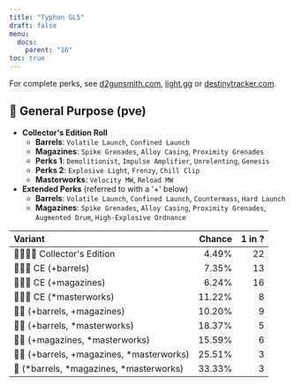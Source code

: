 ```yaml
---
title: "Typhon GL5"
draft: false
menu:
  docs:
    parent: "16"
toc: true
---
```


For complete perks, see [d2gunsmith.com](https://d2gunsmith.com/w/3568377122), [light.gg](https://www.light.gg/db/items/3568377122) or [destinytracker.com](https://destinytracker.com/destiny-2/db/items/3568377122).



## 👾 General Purpose (pve)



* **Collector's Edition Roll**
  * **Barrels**: `Volatile Launch`, `Confined Launch`
  * **Magazines**: `Spike Grenades`, `Alloy Casing`, `Proximity Grenades`
  * **Perks 1**: `Demolitionist`, `Impulse Amplifier`, `Unrelenting`, `Genesis`
  * **Perks 2**: `Explosive Light`, `Frenzy`, `Chill Clip`
  * **Masterworks**: `Velocity MW`, `Reload MW`
* **Extended Perks** (referred to with a '+' below)
  * **Barrels**: `Volatile Launch`, `Confined Launch`, `Countermass`, `Hard Launch`
  * **Magazines**: `Spike Grenades`, `Alloy Casing`, `Proximity Grenades`, `Augmented Drum`, `High-Explosive Ordnance`

| Variant | Chance | 1 in ? |
|:-|-:|-:|
| 👾👾👾🌟 Collector's Edition | 4.49% | 22 |
| 👾👾👾 CE (+barrels) | 7.35% | 13 |
| 👾👾👾 CE (+magazines) | 6.24% | 16 |
| 👾👾👾 CE (*masterworks) | 11.22% | 8 |
| 👾👾 (+barrels, +magazines) | 10.20% | 9 |
| 👾👾 (+barrels, *masterworks) | 18.37% | 5 |
| 👾👾 (+magazines, *masterworks) | 15.59% | 6 |
| 👾👾 (+barrels, +magazines, *masterworks) | 25.51% | 3 |
| 👾 (*barrels, *magazines, *masterworks) | 33.33% | 3 |
